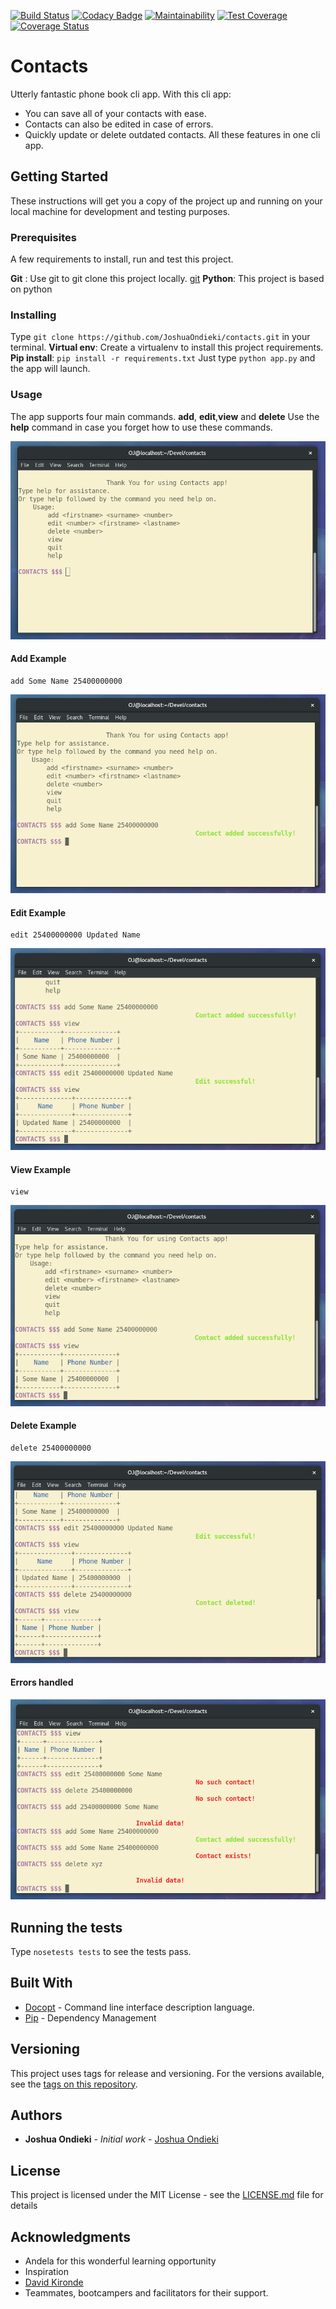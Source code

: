 [![Build Status](https://travis-ci.org/JoshuaOndieki/contacts.svg?branch=master)](https://travis-ci.org/JoshuaOndieki/contacts) [![Codacy Badge](https://api.codacy.com/project/badge/Grade/b2834752cd64485188acbf84b6646e26)](https://www.codacy.com/app/JoshuaOndieki/contacts?utm_source=github.com&amp;utm_medium=referral&amp;utm_content=JoshuaOndieki/contacts&amp;utm_campaign=Badge_Grade) [![Maintainability](https://api.codeclimate.com/v1/badges/013b367d795a9efc506a/maintainability)](https://codeclimate.com/github/JoshuaOndieki/contacts/maintainability) [![Test Coverage](https://api.codeclimate.com/v1/badges/013b367d795a9efc506a/test_coverage)](https://codeclimate.com/github/JoshuaOndieki/contacts/test_coverage)  [![Coverage Status](https://coveralls.io/repos/github/JoshuaOndieki/contacts/badge.svg?branch=master)](https://coveralls.io/github/JoshuaOndieki/contacts?branch=master)


# Contacts
Utterly fantastic phone book cli app. With this cli app:
- You can save all of your contacts with ease.
- Contacts can also be edited in case of errors.
- Quickly update or delete outdated contacts.
All these features in one cli app.

## Getting Started

These instructions will get you a copy of the project up and running on your local machine for development and testing purposes.

### Prerequisites

A few requirements to install, run and test this project.


**Git** : Use git to git clone this project locally. [git](https://git-scm.com/)
**Python**: This project is based on python


### Installing
Type `git clone https://github.com/JoshuaOndieki/contacts.git` in your terminal.
**Virtual env**: Create a virtualenv to install this project requirements.
**Pip install**: `pip install -r requirements.txt`
Just type `python app.py` and the app will launch.


### Usage
The app supports four main commands.
**add**, **edit**,**view** and **delete**
Use the **help** command in case you forget how to use these commands.

![App Launch](media/contactsapplaunch.png)

#### Add Example
```
add Some Name 25400000000
```
![Add](media/contactsadd.png)

#### Edit Example
```
edit 25400000000 Updated Name
```
![Edit](media/contactsedit.png)

#### View Example
```
view
```
![View](media/contactsview.png)

#### Delete Example
```
delete 25400000000
```
![Delete](media/contactsdelete.png)

#### Errors handled
![Errors](media/contactserrors.png)

## Running the tests

Type `nosetests tests` to see the tests pass.


## Built With

* [Docopt](http://docopt.org/) - Command line interface description language.
* [Pip](https://pip.pypa.io/en/stable/) - Dependency Management


## Versioning

This project uses tags for release and versioning.
For the versions available, see the [tags on this repository](https://github.com/JoshuaOndieki/contacts/tags).

## Authors

* **Joshua Ondieki** - *Initial work* - [Joshua Ondieki](https://github.com/JoshuaOndieki)


## License

This project is licensed under the MIT License - see the [LICENSE.md](LICENSE.md) file for details

## Acknowledgments

* Andela for this wonderful learning opportunity
* Inspiration
* [David Kironde](https://github.com/Awesome94)
* Teammates, bootcampers and facilitators for their support.
